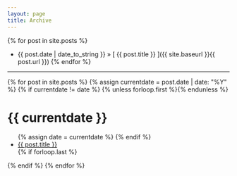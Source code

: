 ```yaml
---
layout: page
title: Archive
---
```


{% for post in site.posts %}
  * {{ post.date | date_to_string }} &raquo; [ {{ post.title }} ]({{ site.baseurl }}{{ post.url }})
{% endfor %}

---

{% for post in site.posts %}
  {% assign currentdate = post.date | date: "%Y" %}
  {% if currentdate != date %}
    {% unless forloop.first %}</ul>{% endunless %}
   <h1 id="y{{post.date | date: "%Y"}}">{{ currentdate }}</h1>
   <ul>
    {% assign date = currentdate %}
  {% endif %}
   <li><a href="{{ post.url }}">{{ post.title }}</a></li>
  {% if forloop.last %}</ul>{% endif %}
{% endfor %}